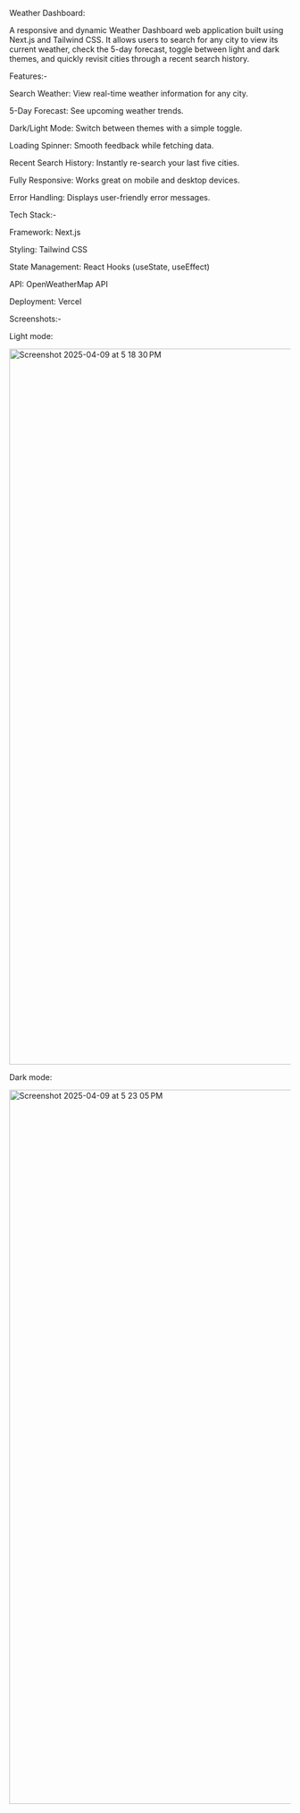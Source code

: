 Weather Dashboard:

A responsive and dynamic Weather Dashboard web application built using Next.js and Tailwind CSS.
It allows users to search for any city to view its current weather, check the 5-day forecast, toggle between light and dark themes, and quickly revisit cities through a recent search history.




Features:-

Search Weather: View real-time weather information for any city.

5-Day Forecast: See upcoming weather trends.

Dark/Light Mode: Switch between themes with a simple toggle.

Loading Spinner: Smooth feedback while fetching data.

Recent Search History: Instantly re-search your last five cities.

Fully Responsive: Works great on mobile and desktop devices.

Error Handling: Displays user-friendly error messages.



Tech Stack:-

Framework: Next.js

Styling: Tailwind CSS

State Management: React Hooks (useState, useEffect)

API: OpenWeatherMap API

Deployment: Vercel


Screenshots:-

Light mode:

<img width="1280" alt="Screenshot 2025-04-09 at 5 18 30 PM" src="https://github.com/user-attachments/assets/ceccde16-cef4-4de4-a708-c3fb46224df9" />

Dark mode:

<img width="1277" alt="Screenshot 2025-04-09 at 5 23 05 PM" src="https://github.com/user-attachments/assets/48f74c8c-79d4-4710-8110-4180849b9f43" />


